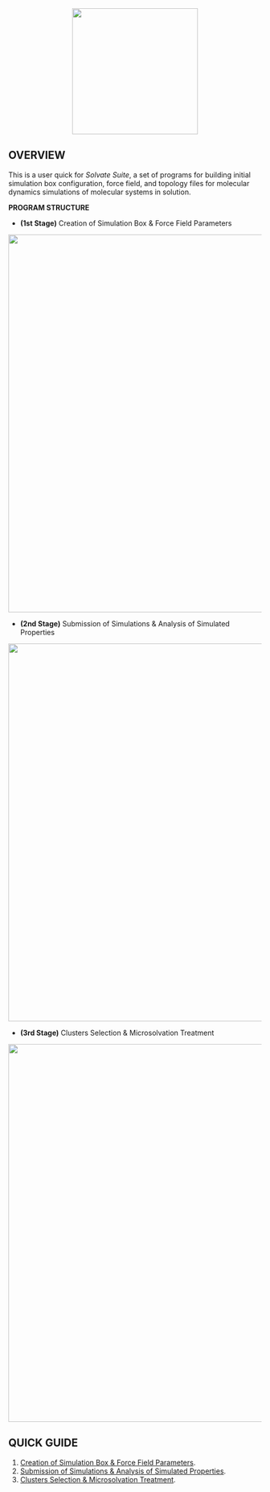 <div align="center">
<img src="https://user-images.githubusercontent.com/69423088/253824433-a6b55273-b084-4283-a0b6-b8d40bc52890.png" width="250px"/>
</div>

## OVERVIEW

This is a user quick for _Solvate Suite_, a set of programs for building initial simulation box configuration, force field, and topology files for molecular dynamics simulations of molecular systems in solution.

**PROGRAM STRUCTURE**

* **(1st Stage)** Creation of Simulation Box & Force Field Parameters

<div align="center">
<img src="https://github.com/otaviolsantana/solvate/assets/69423088/cf13d12e-1b75-411c-a058-0317c1b7d890" width="750px"/>
</div>

* **(2nd Stage)** Submission of Simulations & Analysis of Simulated Properties

<div align="center">
<img src="https://github.com/otaviolsantana/solvate/assets/69423088/f4d64def-8bed-440c-86b1-bf35764036bd" width="750px"/>
</div>

* **(3rd Stage)** Clusters Selection & Microsolvation Treatment

<div align="center">
<img src="https://github.com/user-attachments/assets/af0406bd-35f7-4bd5-87ca-1dba22bdf998" width="750px"/>
</div>

## QUICK GUIDE

1. [Creation of Simulation Box & Force Field Parameters](https://github.com/otaviolsantana/solvate/blob/main/manual/stages/1st_Stage.md).
2. [Submission of Simulations & Analysis of Simulated Properties](https://github.com/otaviolsantana/solvate/blob/main/manual/stages/2nd_Stage.md).
3. [Clusters Selection & Microsolvation Treatment](https://github.com/otaviolsantana/solvate/blob/main/manual/stages/3rd_Stage.md).
